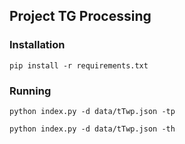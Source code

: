 ## Project TG Processing

### Installation

`pip install -r requirements.txt`

### Running

`python index.py -d data/tTwp.json -tp`

`python index.py -d data/tTwp.json -th`
